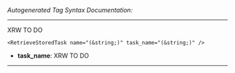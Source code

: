 _Autogenerated Tag Syntax Documentation:_

---
XRW TO DO

```
<RetrieveStoredTask name="(&string;)" task_name="(&string;)" />
```

-   **task_name**: XRW TO DO

---
